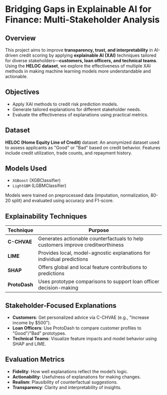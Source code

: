 # Bridging Gaps in Explainable AI for Finance: Multi-Stakeholder Analysis

## Overview

This project aims to improve **transparency, trust, and interpretability** in AI-driven credit scoring by applying **explainable AI (XAI)** techniques tailored for diverse stakeholders—**customers, loan officers, and technical teams**. Using the **HELOC dataset**, we explore the effectiveness of multiple XAI methods in making machine learning models more understandable and actionable.

## Objectives

- Apply XAI methods to credit risk prediction models.
- Generate tailored explanations for different stakeholder needs.
- Evaluate the effectiveness of explanations using practical metrics.

## Dataset

**HELOC (Home Equity Line of Credit)** dataset: An anonymized dataset used to assess applicants as "Good" or "Bad" based on credit behavior. Features include credit utilization, trade counts, and repayment history.

## Models Used

- `XGBoost` (XGBClassifier)
- `LightGBM` (LGBMClassifier)

Models were trained on preprocessed data (imputation, normalization, 80-20 split) and evaluated using accuracy and F1-score.

## Explainability Techniques

| Technique    | Purpose                                                                 |
|--------------|-------------------------------------------------------------------------|
| **C-CHVAE**  | Generates actionable counterfactuals to help customers improve creditworthiness |
| **LIME**     | Provides local, model-agnostic explanations for individual predictions  |
| **SHAP**     | Offers global and local feature contributions to predictions           |
| **ProtoDash**| Uses prototype comparisons to support loan officer decision-making     |

## Stakeholder-Focused Explanations

- **Customers**: Get personalized advice via C-CHVAE (e.g., "Increase income by $500").
- **Loan Officers**: Use ProtoDash to compare customer profiles to "Good"/"Bad" prototypes.
- **Technical Teams**: Visualize feature impacts and model behavior using SHAP and LIME.

## Evaluation Metrics

- **Fidelity**: How well explanations reflect the model’s logic.
- **Actionability**: Usefulness of explanations for making changes.
- **Realism**: Plausibility of counterfactual suggestions.
- **Transparency**: Clarity and interpretability of insights.

